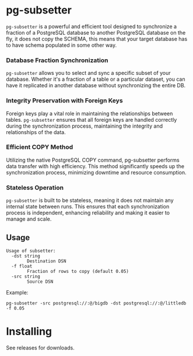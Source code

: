 # pg-subsetter

`pg-subsetter` is a powerful and efficient tool designed to synchronize a fraction of a PostgreSQL database to another PostgreSQL database on the fly, it does not copy the SCHEMA, this means that your target database has to have schema populated in some other way.

### Database Fraction Synchronization
`pg-subsetter` allows you to select and sync a specific subset of your database. Whether it's a fraction of a table or a particular dataset, you can have it replicated in another database without synchronizing the entire DB.

### Integrity Preservation with Foreign Keys
Foreign keys play a vital role in maintaining the relationships between tables. `pg-subsetter` ensures that all foreign keys are handled correctly during the synchronization process, maintaining the integrity and relationships of the data.

### Efficient COPY Method
Utilizing the native PostgreSQL COPY command, pg-subsetter performs data transfer with high efficiency. This method significantly speeds up the synchronization process, minimizing downtime and resource consumption.

### Stateless Operation
`pg-subsetter` is built to be stateless, meaning it does not maintain any internal state between runs. This ensures that each synchronization process is independent, enhancing reliability and making it easier to manage and scale.


## Usage

```
Usage of subsetter:
  -dst string
        Destination DSN
  -f float
        Fraction of rows to copy (default 0.05)
  -src string
        Source DSN
```


Example:

```pg-subsetter -src postgresql://:@/bigdb -dst postgresql://:@/littledb -f 0.05```

# Installing

See releases for downloads.
